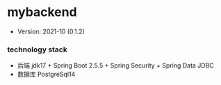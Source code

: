 # mybackend
* Version: 2021-10 (0.1.2)

### technology stack
* 后端 jdk17 + Spring Boot 2.5.5 + Spring Security + Spring Data JDBC
* 数据库 PostgreSql14


